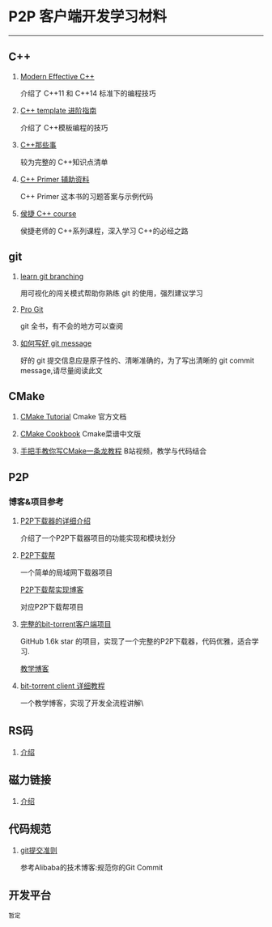 # P2P 客户端开发学习材料

---

## C++

1. [Modern Effective C++](https://cntransgroup.github.io/EffectiveModernCppChinese/)

    介绍了 C++11 和 C++14 标准下的编程技巧


2. [C++ template 进阶指南](https://github.com/wuye9036/CppTemplateTutorial)

    介绍了 C++模板编程的技巧

3. [C++那些事](https://github.com/Light-City/CPlusPlusThings)

    较为完整的 C++知识点清单

4. [C++ Primer 辅助资料](https://github.com/applenob/Cpp_Primer_Practice)

    C++ Primer 这本书的习题答案与示例代码

5. [侯捷 C++ course](https://github.com/ZachL1/Bilibili-plus)

    侯捷老师的 C++系列课程，深入学习 C++的必经之路

## git

1. [learn git branching](https://learngitbranching.js.org/)

    用可视化的闯关模式帮助你熟练 git 的使用，强烈建议学习

2. [Pro Git](https://git-scm.com/book/zh/v2)

    git 全书，有不会的地方可以查阅

3. [如何写好 git message](https://www.freecodecamp.org/news/how-to-write-better-git-commit-messages/)

    好的 git 提交信息应是原子性的、清晰准确的，为了写出清晰的 git commit message,请尽量阅读此文

## CMake

1. [CMake Tutorial](https://cmake.org/cmake/help/latest/guide/tutorial/index.html)
    Cmake 官方文档

2. [CMake Cookbook](https://www.bookstack.cn/read/CMake-Cookbook/README.md)
    Cmake菜谱中文版

3. [手把手教你写CMake一条龙教程](https://www.bilibili.com/video/BV16V411k7eF/?spm_id_from=333.1007.top_right_bar_window_custom_collection.content.click&vd_source=10828c388f118c044e88bf8bbc596347)
    B站视频，教学与代码结合

## P2P

### 博客&项目参考

1. [P2P下载器的详细介绍](https://blog.51cto.com/u_11283245/2948863)

    介绍了一个P2P下载器项目的功能实现和模块划分

2. [P2P下载帮](https://github.com/MisakiFx/P2PDownload)

    一个简单的局域网下载器项目

   [P2P下载帮实现博客](https://blog.csdn.net/qq_41669298/article/details/100837143?spm=1001.2101.3001.6650.2&utm_medium=distribute.pc_relevant.none-task-blog-2%7Edefault%7EBlogCommendFromBaidu%7ERate-2-100837143-blog-126833361.235%5Ev38%5Epc_relevant_sort_base3&depth_1-utm_source=distribute.pc_relevant.none-task-blog-2%7Edefault%7EBlogCommendFromBaidu%7ERate-2-100837143-blog-126833361.235%5Ev38%5Epc_relevant_sort_base3&utm_relevant_index=5)

    对应P2P下载帮项目
3. [完整的bit-torrent客户端项目](https://roadmap.sh/guides/torrent-client)

    GitHub 1.6k star 的项目，实现了一个完整的P2P下载器，代码优雅，适合学习.

   [教学博客](https://roadmap.sh/guides/torrent-client)

4. [bit-torrent client 详细教程](https://allenkim67.github.io/programming/2016/05/04/how-to-make-your-own-bittorrent-client.html)

    一个教学博客，实现了开发全流程讲解\
## RS码

1. [介绍](https://zhuanlan.zhihu.com/p/103888948)

## 磁力链接

1. [介绍](https://en.wikipedia.org/wiki/Magnet_URI_scheme)

## 代码规范

1. [git提交准则](https://zhuanlan.zhihu.com/p/182553920)

    参考Alibaba的技术博客:规范你的Git Commit


## 开发平台

    暂定
